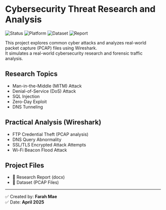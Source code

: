 # Cybersecurity Threat Research and Analysis
![Status](https://img.shields.io/badge/Status-Completed-brightgreen)
![Platform](https://img.shields.io/badge/Platform-Windows-blue)
![Dataset](https://img.shields.io/badge/Dataset-PCAPs-important)
![Report](https://img.shields.io/badge/Document-Research_Paper-lightgrey)

This project explores common cyber attacks and analyzes real-world packet capture (PCAP) files using Wireshark.  
It simulates a real-world cybersecurity research and forensic traffic analysis.

## Research Topics
- Man-in-the-Middle (MITM) Attack
- Denial-of-Service (DoS) Attack
- SQL Injection
- Zero-Day Exploit
- DNS Tunneling

## Practical Analysis (Wireshark)
- FTP Credential Theft (PCAP analysis)
- DNS Query Abnormality
- SSL/TLS Encrypted Attack Attempts
- Wi-Fi Beacon Flood Attack

## Project Files
- 📄 Research Report (docx)
- 📂 Dataset (PCAP Files)


---

✅ Created by: **Farah Mae**  
✅ Date: **April 2025**
